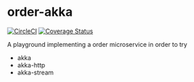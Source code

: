 # order-akka

[![CircleCI](https://circleci.com/gh/mduesterhoeft/order-akka.svg?style=svg)](https://circleci.com/gh/mduesterhoeft/order-akka)
[![Coverage Status](https://coveralls.io/repos/github/mduesterhoeft/order-akka/badge.svg)](https://coveralls.io/github/mduesterhoeft/order-akka)

A playground implementing a order microservice in order to try
- akka
- akka-http
- akka-stream

